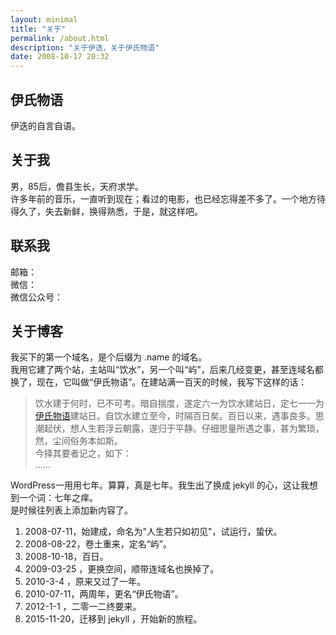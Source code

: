 ```yaml
---
layout: minimal
title: "关于"
permalink: /about.html
description: "关于伊迭，关于伊氏物语"
date: 2008-10-17 20:32
---
```




## 伊氏物语

伊迭的自言自语。

## 关于我

男，85后，儋县生长，天府求学。  
许多年前的音乐，一直听到现在；看过的电影，也已经忘得差不多了。一个地方待得久了，失去新鲜，换得熟悉，于是，就这样吧。  

## 联系我

邮箱：  
微信：  
微信公众号：

## 关于博客

我买下的第一个域名，是个后缀为 .name 的域名。  
我用它建了两个站，主站叫“饮水”，另一个叫“屿”，后来几经变更，甚至连域名都换了，现在，它叫做“伊氏物语”。在建站满一百天的时候，我写下这样的话：

> 饮水建于何时，已不可考。暗自揣度，遂定六一为饮水建站日，定七一一为<a title="伊氏物语" href="http://i.yidie.org/">伊氏物语</a>建站日。自饮水建立至今，时隔百日矣。百日以来，遇事良多。思潮起伏，想人生若浮云朝露，遂归于平静。仔细思量所遇之事，甚为繁琐，然，尘间俗务本如斯。  
> 今择其要者记之，如下：  
> ……

WordPress一用用七年。算算，真是七年。我生出了换成 jekyll 的心，这让我想到一个词：七年之痒。  
是时候往列表上添加新内容了。  

1. 2008-07-11，始建成，命名为"人生若只如初见"，试运行，蛰伏。
2. 2008-08-22，卷土重来，定名“屿”。
1. 2008-10-18，百日。
1. 2009-03-25 ，更换空间，顺带连域名也换掉了。
1. 2010-3-4 ，原来又过了一年。
1. 2010-07-11，两周年，更名“伊氏物语”。
1. 2012-1-1 ，二零一二终要来。
1. 2015-11-20，迁移到 jekyll ，开始新的旅程。

